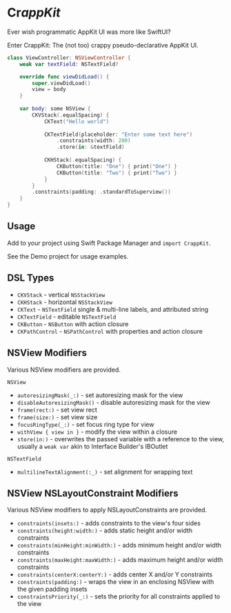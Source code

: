 # Cr*appKit*

Ever wish programmatic AppKit UI was more like SwiftUI?

Enter CrappKit: The (not too) crappy pseudo-declarative AppKit UI.

```swift
class ViewController: NSViewController {
    weak var textField: NSTextField?

    override func viewDidLoad() {
        super.viewDidLoad()
        view = body
    }
    
    var body: some NSView {
        CKVStack(.equalSpacing) {
            CKText("Hello world")
            
            CKTextField(placeholder: "Enter some text here")
                .constraints(width: 200)
                .store(in: &textField)
            
            CKHStack(.equalSpacing) {
                CKButton(title: "One") { print("One") }
                CKButton(title: "Two") { print("Two") }
            }
        }
        .constraints(padding: .standardToSuperview())
    }
}
```

## Usage

Add to your project using Swift Package Manager and `import CrappKit`.

See the Demo project for usage examples.

## DSL Types

- `CKVStack` - vertical `NSStackView`
- `CKHStack` - horizontal `NSStackView` 
- `CKText` - `NSTextField` single & multi-line labels, and attributed string
- `CKTextField` - editable `NSTextField`
- `CKButton` - `NSButton` with action closure
- `CKPathControl` - `NSPathControl` with properties and action closure

## NSView Modifiers

Various NSView modifiers are provided.

`NSView`
- `autoresizingMask(_:)` - set autoresizing mask for the view
- `disableAutoresizingMask()` - disable autoresizing mask for the view
- `frame(rect:)` - set view rect
- `frame(size:)` - set view size
- `focusRingType(_:)` - set focus ring type for view
- `withView { view in }` - modify the view within a closure
- `store(in:)` - overwrites the passed variable with a reference to the view, usually a `weak var` akin to Interface Builder's IBOutlet

`NSTextField`
- `multilineTextAlignment(:_)` - set alignment for wrapping text

## NSView NSLayoutConstraint Modifiers

Various NSView modifiers to apply NSLayoutConstraints are provided.

- `constraints(insets:)` - adds constraints to the view's four sides
- `constraints(height:width:)` - adds static height and/or width constraints
- `constraints(minHeight:minWidth:)` - adds minimum height and/or width constraints
- `constraints(maxHeight:maxWidth:)` - adds maximum height and/or width constraints
- `constraints(centerX:centerY:)` - adds center X and/or Y constraints
- `constraints(padding:)` - wraps the view in an enclosing NSView with the given padding insets
- `constraintsPriority(_:)` - sets the priority for all constraints applied to the view
